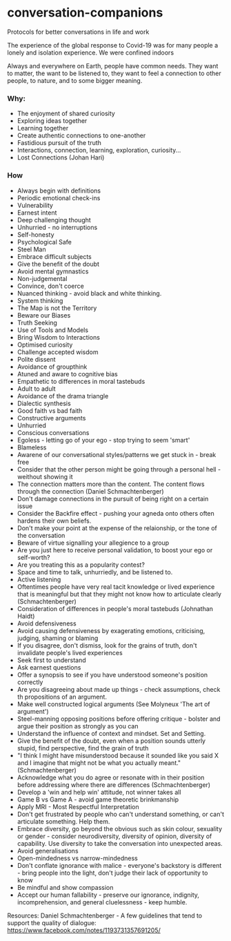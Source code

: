 # conversation-companions
Protocols for better conversations in life and work

The experience of the global response to Covid-19 was for many people a lonely and isolation experience. We were confined indoors

Always and everywhere on Earth, people have common needs. They want to matter, the want to be listened to, they want to feel a connection to other people, to nature, and to some bigger meaning.

### Why:
* The enjoyment of shared curiosity
* Exploring ideas together
* Learning together
* Create authentic connections to one-another
* Fastidious pursuit of the truth
* Interactions, connection, learning, exploration, curiosity...
* Lost Connections (Johan Hari) 

### How
* Always begin with definitions
* Periodic emotional check-ins
* Vulnerability
* Earnest intent
* Deep challenging thought
* Unhurried - no interruptions
* Self-honesty
* Psychological Safe
* Steel Man
* Embrace difficult subjects
* Give the benefit of the doubt
* Avoid mental gymnastics
* Non-judgemental
* Convince, don't coerce
* Nuanced thinking - avoid black and white thinking.
* System thinking
* The Map is not the Territory
* Beware our Biases
* Truth Seeking
* Use of Tools and Models
* Bring Wisdom to Interactions
* Optimised curiosity
* Challenge accepted wisdom
* Polite dissent
* Avoidance of groupthink
* Atuned and aware to cognitive bias
* Empathetic to differences in moral tastebuds
* Adult to adult
* Avoidance of the drama triangle
* Dialectic synthesis
* Good faith vs bad faith
* Constructive arguments
* Unhurried
* Conscious conversations
* Egoless - letting go of your ego - stop trying to seem 'smart'
* Blameless
* Awarene of our conversational styles/patterns we get stuck in - break free
* Consider that the other person might be going through a personal hell - weithout showing it
* The connection matters more than the content. The content flows through the connection (Daniel Schmachtenberger)
* Don't damage connections in the pursuit of being right on a certain issue
* Consider the Backfire effect - pushing your agneda onto others often hardens their own beliefs. 
* Don't make your point at the expense of the relaionship, or the tone of the conversation
* Beware of virtue signalling your allegience to a group
* Are you just here to receive personal validation, to boost your ego or self-worth?
* Are you treating this as a popularity contest?
* Space and time to talk, unhurriedly, and be listened to.
* Active listening
* Oftentimes people have very real tacit knowledge or lived experience that is meaningful but that they might not know how to articulate clearly (Schmachtenberger)
* Consideration of differences in people's moral tastebuds (Johnathan Haidt)
* Avoid defensiveness
* Avoid causing defensiveness by exagerating emotions, criticising, judging, shaming or blaming
* If you disagree, don't dismiss, look for the grains of truth, don't invalidate people's lived experiences
* Seek first to understand
* Ask earnest questions
* Offer a synopsis to see if you have understood someone's position correctly
* Are you disagreeing about made up things - check assumptions, check th propositions of an argument.
* Make well constructed logical arguments (See Molyneux 'The art of argument')
* Steel-manning opposing positions before offering critique - bolster and argue their position as strongly as you can
* Understand the influence of context and mindset. Set and Setting.
* Give the benefit of the doubt, even when a position sounds utterly stupid, find perspective, find the grain of truth
* "I think I might have misunderstood because it sounded like you said X and I imagine that might not be what you actually meant." (Schmachtenberger)
* Acknowledge what you do agree or resonate with in their position before addressing where there are differences (Schmachtenberger)
* Develop a 'win and help win' attitude, not winner takes all
* Game B vs Game A - avoid game theoretic brinkmanship
* Apply MRI - Most Respectful Interpretation
* Don't get frustrated by people who can't understand something, or can't articulate something.  Help them.
* Embrace diversity, go beyond the obvious such as skin colour, sexuality or gender - consider neurodiversity, diversity of opinion, diversity of capability. Use diversity to take the conversation into unexpected areas.
* Avoid generalisations
* Open-mindedness vs narrow-mindedness
* Don't conflate ignorance with malice - everyone's backstory is different - bring people into the light, don't judge their lack of opportunity to know
* Be mindful and show compassion
* Accept our human fallability - preserve our ignorance, indignity, incomprehension, and general cluelessness - keep humble.




Resources:
Daniel Schmachtenberger - A few guidelines that tend to support the quality of dialogue: https://www.facebook.com/notes/1193731357691205/
